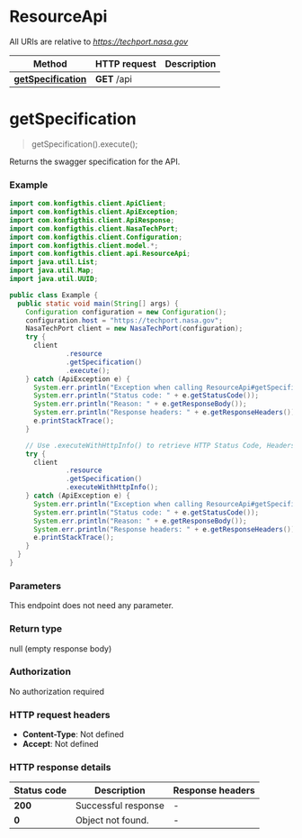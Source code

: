 # ResourceApi

All URIs are relative to *https://techport.nasa.gov*

| Method | HTTP request | Description |
|------------- | ------------- | -------------|
| [**getSpecification**](ResourceApi.md#getSpecification) | **GET** /api |  |


<a name="getSpecification"></a>
# **getSpecification**
> getSpecification().execute();



Returns the swagger specification for the API.

### Example
```java
import com.konfigthis.client.ApiClient;
import com.konfigthis.client.ApiException;
import com.konfigthis.client.ApiResponse;
import com.konfigthis.client.NasaTechPort;
import com.konfigthis.client.Configuration;
import com.konfigthis.client.model.*;
import com.konfigthis.client.api.ResourceApi;
import java.util.List;
import java.util.Map;
import java.util.UUID;

public class Example {
  public static void main(String[] args) {
    Configuration configuration = new Configuration();
    configuration.host = "https://techport.nasa.gov";
    NasaTechPort client = new NasaTechPort(configuration);
    try {
      client
              .resource
              .getSpecification()
              .execute();
    } catch (ApiException e) {
      System.err.println("Exception when calling ResourceApi#getSpecification");
      System.err.println("Status code: " + e.getStatusCode());
      System.err.println("Reason: " + e.getResponseBody());
      System.err.println("Response headers: " + e.getResponseHeaders());
      e.printStackTrace();
    }

    // Use .executeWithHttpInfo() to retrieve HTTP Status Code, Headers and Request
    try {
      client
              .resource
              .getSpecification()
              .executeWithHttpInfo();
    } catch (ApiException e) {
      System.err.println("Exception when calling ResourceApi#getSpecification");
      System.err.println("Status code: " + e.getStatusCode());
      System.err.println("Reason: " + e.getResponseBody());
      System.err.println("Response headers: " + e.getResponseHeaders());
      e.printStackTrace();
    }
  }
}

```

### Parameters
This endpoint does not need any parameter.

### Return type

null (empty response body)

### Authorization

No authorization required

### HTTP request headers

 - **Content-Type**: Not defined
 - **Accept**: Not defined

### HTTP response details
| Status code | Description | Response headers |
|-------------|-------------|------------------|
| **200** | Successful response |  -  |
| **0** | Object not found. |  -  |

